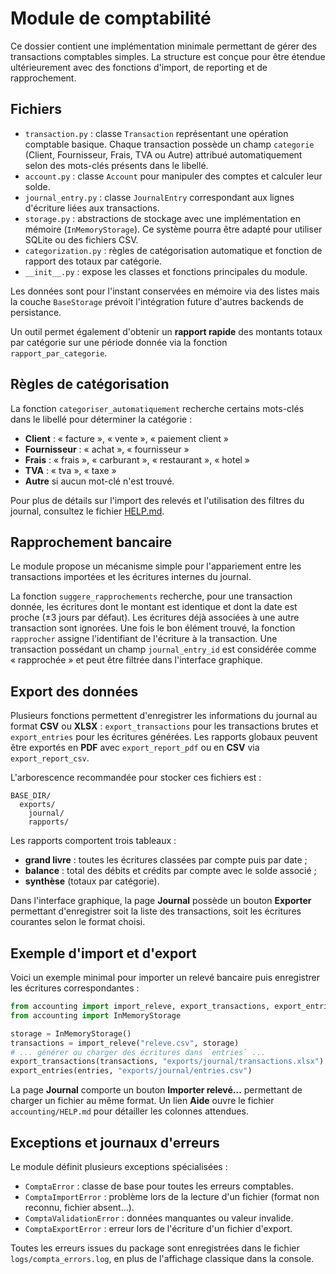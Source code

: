 # Module de comptabilité

Ce dossier contient une implémentation minimale permettant de gérer des 
transactions comptables simples. La structure est conçue pour être 
étendue ultérieurement avec des fonctions d'import, de reporting et de 
rapprochement.

## Fichiers

- `transaction.py` : classe `Transaction` représentant une opération
  comptable basique. Chaque transaction possède un champ `categorie`
  (Client, Fournisseur, Frais, TVA ou Autre) attribué automatiquement
  selon des mots-clés présents dans le libellé.
- `account.py` : classe `Account` pour manipuler des comptes et calculer
  leur solde.
- `journal_entry.py` : classe `JournalEntry` correspondant aux lignes
  d'écriture liées aux transactions.
- `storage.py` : abstractions de stockage avec une implémentation en
  mémoire (`InMemoryStorage`). Ce système pourra être adapté pour
  utiliser SQLite ou des fichiers CSV.
- `categorization.py` : règles de catégorisation automatique et fonction de
  rapport des totaux par catégorie.
- `__init__.py` : expose les classes et fonctions principales du module.

Les données sont pour l'instant conservées en mémoire via des listes
mais la couche `BaseStorage` prévoit l'intégration future d'autres
backends de persistance.

Un outil permet également d'obtenir un **rapport rapide** des montants
totaux par catégorie sur une période donnée via la fonction
`rapport_par_categorie`.

## Règles de catégorisation

La fonction `categoriser_automatiquement` recherche certains mots-clés
dans le libellé pour déterminer la catégorie :

- **Client** : « facture », « vente », « paiement client »
- **Fournisseur** : « achat », « fournisseur »
- **Frais** : « frais », « carburant », « restaurant », « hotel »
- **TVA** : « tva », « taxe »
- **Autre** si aucun mot-clé n'est trouvé.


Pour plus de détails sur l'import des relevés et l'utilisation des filtres du journal, consultez le fichier [HELP.md](HELP.md).

## Rapprochement bancaire

Le module propose un mécanisme simple pour l'appariement entre
les transactions importées et les écritures internes du journal.

La fonction `suggere_rapprochements` recherche, pour une transaction
donnée, les écritures dont le montant est identique et dont la date est
proche (±3 jours par défaut). Les écritures déjà associées à une autre
transaction sont ignorées. Une fois le bon élément trouvé, la fonction
`rapprocher` assigne l'identifiant de l'écriture à la transaction. Une
transaction possédant un champ `journal_entry_id` est considérée comme
« rapprochée » et peut être filtrée dans l'interface graphique.

## Export des données

Plusieurs fonctions permettent d'enregistrer les informations du journal au
format **CSV** ou **XLSX** : `export_transactions` pour les transactions brutes
et `export_entries` pour les écritures générées. Les rapports globaux peuvent
être exportés en **PDF** avec `export_report_pdf` ou en **CSV** via
`export_report_csv`.

L'arborescence recommandée pour stocker ces fichiers est :

```text
BASE_DIR/
  exports/
    journal/
    rapports/
```

Les rapports comportent trois tableaux :

- **grand livre** : toutes les écritures classées par compte puis par date ;
- **balance** : total des débits et crédits par compte avec le solde associé ;
- **synthèse** (totaux par catégorie).

Dans l'interface graphique, la page **Journal** possède un bouton
**Exporter** permettant d'enregistrer soit la liste des transactions, soit les
écritures courantes selon le format choisi.

## Exemple d'import et d'export

Voici un exemple minimal pour importer un relevé bancaire puis enregistrer les écritures correspondantes :

```python
from accounting import import_releve, export_transactions, export_entries
from accounting import InMemoryStorage

storage = InMemoryStorage()
transactions = import_releve("releve.csv", storage)
# ... générer ou charger des écritures dans `entries` ...
export_transactions(transactions, "exports/journal/transactions.xlsx")
export_entries(entries, "exports/journal/entries.csv")
```

La page **Journal** comporte un bouton **Importer relevé...** permettant de charger un fichier au même format. Un lien **Aide** ouvre le fichier `accounting/HELP.md` pour détailler les colonnes attendues.

## Exceptions et journaux d'erreurs

Le module définit plusieurs exceptions spécialisées :

- `ComptaError` : classe de base pour toutes les erreurs comptables.
- `ComptaImportError` : problème lors de la lecture d'un fichier (format non reconnu, fichier absent...).
- `ComptaValidationError` : données manquantes ou valeur invalide.
- `ComptaExportError` : erreur lors de l'écriture d'un fichier d'export.

Toutes les erreurs issues du package sont enregistrées dans le fichier `logs/compta_errors.log`, en plus de l'affichage classique dans la console.
